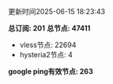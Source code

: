 更新时间2025-06-15 18:23:43

**总订阅: 201**
**总节点: 47411**
- vless节点: 22694
- hysteria2节点: 4

**google ping有效节点: 263**
